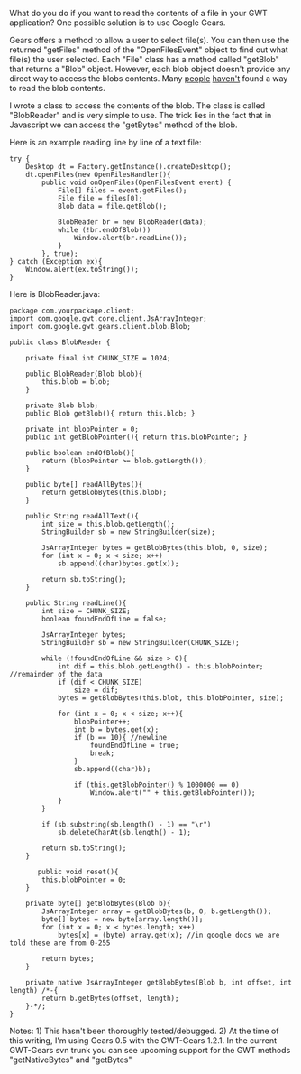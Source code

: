 <!--
author: JP Richardson
publish: Wed Jul 29 2009 21:24:01 GMT-0500 (CDT)
status: publish
type: post
link: https://procbits.wordpress.com/2009/07/29/read-file-contents-blobs-in-gwt-and-gears/
tags: GWT
slug: 2009/07/29/read-file-contents-blobs-in-gwt-and-gears
title: Read File Contents (Blobs) in GWT and Gears
-->



What do you do if you want to read the contents of a file in your GWT
application? One possible solution is to use Google Gears.

Gears offers a method to allow a user to select file(s). You can then
use the returned "getFiles" method of the "OpenFilesEvent" object to
find out what file(s) the user selected. Each "File" class has a method
called "getBlob" that returns a "Blob" object. However, each blob object
doesn't provide any direct way to access the blobs contents. Many
[people](http://www.arcaner.com/2008/09/14/google-gears-blob-hate/)
[haven't](http://groups.google.com/group/gears-users/browse_thread/thread/0b4d3933a1ef0e91?fwc=1)
found a way to read the blob contents.

I wrote a class to access the contents of the blob. The class is called
"BlobReader" and is very simple to use. The trick lies in the fact that
in Javascript we can access the "getBytes" method of the blob.

Here is an example reading line by line of a text file:

    try {
        Desktop dt = Factory.getInstance().createDesktop();
        dt.openFiles(new OpenFilesHandler(){
            public void onOpenFiles(OpenFilesEvent event) {
                File[] files = event.getFiles();
                File file = files[0];
                Blob data = file.getBlob();

                BlobReader br = new BlobReader(data);
                while (!br.endOfBlob())
                    Window.alert(br.readLine());
                }
            }, true);
    } catch (Exception ex){
        Window.alert(ex.toString());
    }

Here is BlobReader.java:

    package com.yourpackage.client;
    import com.google.gwt.core.client.JsArrayInteger;
    import com.google.gwt.gears.client.blob.Blob;

    public class BlobReader {

        private final int CHUNK_SIZE = 1024;

        public BlobReader(Blob blob){
            this.blob = blob;
        }

        private Blob blob;
        public Blob getBlob(){ return this.blob; }

        private int blobPointer = 0;
        public int getBlobPointer(){ return this.blobPointer; }

        public boolean endOfBlob(){
            return (blobPointer >= blob.getLength());
        }

        public byte[] readAllBytes(){
            return getBlobBytes(this.blob);
        }

        public String readAllText(){
            int size = this.blob.getLength();
            StringBuilder sb = new StringBuilder(size);

            JsArrayInteger bytes = getBlobBytes(this.blob, 0, size);
            for (int x = 0; x < size; x++)
                sb.append((char)bytes.get(x));

            return sb.toString();
        }

        public String readLine(){
            int size = CHUNK_SIZE;
            boolean foundEndOfLine = false;

            JsArrayInteger bytes;
            StringBuilder sb = new StringBuilder(CHUNK_SIZE);

            while (!foundEndOfLine && size > 0){
                int dif = this.blob.getLength() - this.blobPointer; //remainder of the data
                if (dif < CHUNK_SIZE)
                    size = dif;
                bytes = getBlobBytes(this.blob, this.blobPointer, size);

                for (int x = 0; x < size; x++){
                    blobPointer++;
                    int b = bytes.get(x);
                    if (b == 10){ //newline
                        foundEndOfLine = true;
                        break;
                    }
                    sb.append((char)b);

                    if (this.getBlobPointer() % 1000000 == 0)
                        Window.alert("" + this.getBlobPointer());
                }
            }

            if (sb.substring(sb.length() - 1) == "\r")
                sb.deleteCharAt(sb.length() - 1);

            return sb.toString();
        }

           public void reset(){
            this.blobPointer = 0;
        }

        private byte[] getBlobBytes(Blob b){
            JsArrayInteger array = getBlobBytes(b, 0, b.getLength());
            byte[] bytes = new byte[array.length()];
            for (int x = 0; x < bytes.length; x++)
                bytes[x] = (byte) array.get(x); //in google docs we are told these are from 0-255

            return bytes;
        }

        private native JsArrayInteger getBlobBytes(Blob b, int offset, int length) /*-{
            return b.getBytes(offset, length);
        }-*/;
    }

Notes: 1) This hasn't been thoroughly tested/debugged. 2) At the time of
this writing, I'm using Gears 0.5 with the GWT-Gears 1.2.1. In the
current GWT-Gears svn trunk you can see upcoming support for the GWT
methods "getNativeBytes" and "getBytes"



